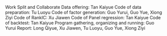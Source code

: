 Work Split and Collaborate
Data offering: Tan Kaiyue
Code of data preparation: Tu Luoyu 
Code of factor generation: Guo Yurui, Guo Yue, Xiong Ziyi
Code of RankIC: Xu Jiawen
Code of Panel regression: Tan Kaiyue
Code of backtest: Tan Kaiyue
Program gathering, organizing and running: Guo Yurui
Report: Long Qiyue, Xu Jiawen, Tu Luoyu, Guo Yue, Xiong Ziyi
